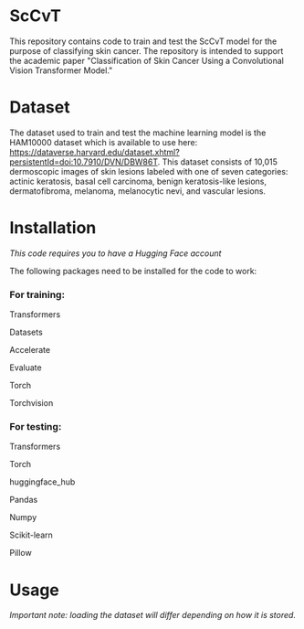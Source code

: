 # ScCvT

This repository contains code to train and test the ScCvT model for the purpose of classifying skin cancer. The repository is intended to support the academic paper "Classification of Skin Cancer Using a Convolutional Vision Transformer Model."

# Dataset

The dataset used to train and test the machine learning model is the HAM10000 dataset which is available to use here: https://dataverse.harvard.edu/dataset.xhtml?persistentId=doi:10.7910/DVN/DBW86T. This dataset consists of 10,015 dermoscopic images of skin lesions labeled with one of seven categories: actinic keratosis, basal cell carcinoma, benign keratosis-like lesions, dermatofibroma, melanoma, melanocytic nevi, and vascular lesions.

# Installation 

*This code requires you to have a Hugging Face account*

The following packages need to be installed for the code to work:

### **For training:**

Transformers

Datasets

Accelerate

Evaluate

Torch

Torchvision

### **For testing:**

Transformers

Torch

huggingface_hub

Pandas

Numpy

Scikit-learn

Pillow

# Usage

*Important note: loading the dataset will differ depending on how it is stored.*
